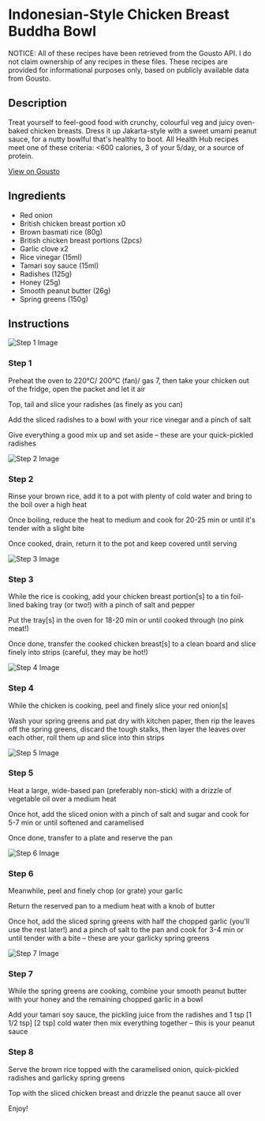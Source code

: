 # Indonesian-Style Chicken Breast Buddha Bowl

NOTICE: All of these recipes have been retrieved from the Gousto API. I do not claim ownership of any recipes in these files. These recipes are provided for informational purposes only, based on publicly available data from Gousto.

## Description

Treat yourself to feel-good food with crunchy, colourful veg and juicy oven-baked chicken breasts. Dress it up Jakarta-style with a sweet umami peanut sauce, for a nutty bowlful that's healthy to boot. All Health Hub recipes meet one of these criteria: <600 calories, 3 of your 5/day, or a source of protein.

[View on Gousto](https://www.gousto.co.uk/recipes/cookbook/indonesian-style-buddha-bowl-with-chicken-breast-and-peanut-sauce)

## Ingredients

- Red onion
- British chicken breast portion x0
- Brown basmati rice (80g)
- British chicken breast portions (2pcs)
- Garlic clove x2
- Rice vinegar (15ml)
- Tamari soy sauce (15ml)
- Radishes (125g)
- Honey (25g)
- Smooth peanut butter (26g)
- Spring greens (150g)

## Instructions

![Step 1 Image](https://production-media.gousto.co.uk/cms/recipe-step-image/step-1-1678719414747-x200.jpg)

### Step 1

Preheat the oven to 220°C/ 200°C (fan)/ gas 7, then take your chicken out of the fridge, open the packet and let it air

Top, tail and slice your radishes (as finely as you can)

Add the sliced radishes to a bowl with your rice vinegar and a pinch of salt

Give everything a good mix up and set aside – these are your quick-pickled radishes

![Step 2 Image](https://production-media.gousto.co.uk/cms/recipe-step-image/step-2-1678719480433-x200.jpg)

### Step 2

Rinse your brown rice, add it to a pot with plenty of cold water and bring to the boil over a high heat

Once boiling, reduce the heat to medium and cook for 20-25 min or until it's tender with a slight bite

Once cooked, drain, return it to the pot and keep covered until serving

![Step 3 Image](https://production-media.gousto.co.uk/cms/recipe-step-image/step-3-1678719484211-x200.jpg)

### Step 3

While the rice is cooking, add your chicken breast portion[s] to a tin foil-lined baking tray (or two!) with a pinch of salt and pepper

Put the tray[s] in the oven for 18-20 min or until cooked through (no pink meat!)

Once done, transfer the cooked chicken breast[s] to a clean board and slice finely into strips (careful, they may be hot!)

![Step 4 Image](https://production-media.gousto.co.uk/cms/recipe-step-image/step-4-1678719488152-x200.jpg)

### Step 4

While the chicken is cooking, peel and finely slice your red onion[s]

Wash your spring greens and pat dry with kitchen paper, then rip the leaves off the spring greens, discard the tough stalks, then layer the leaves over each other, roll them up and slice into thin strips

![Step 5 Image](https://production-media.gousto.co.uk/cms/recipe-step-image/step-5-1678719491597-x200.jpg)

### Step 5

Heat a large, wide-based pan (preferably non-stick) with a drizzle of vegetable oil over a medium heat

Once hot, add the sliced onion with a pinch of salt and sugar and cook for 5-7 min or until softened and caramelised

Once done, transfer to a plate and reserve the pan

![Step 6 Image](https://production-media.gousto.co.uk/cms/recipe-step-image/step-6-1678719495199-x200.jpg)

### Step 6

Meanwhile, peel and finely chop (or grate) your garlic

Return the reserved pan to a medium heat with a knob of butter

Once hot, add the sliced spring greens with half the chopped garlic (you'll use the rest later!) and a pinch of salt to the pan and cook for 3-4 min or until tender with a bite – these are your garlicky spring greens

![Step 7 Image](https://production-media.gousto.co.uk/cms/recipe-step-image/step-7-1678719498498-x200.jpg)

### Step 7

While the spring greens are cooking, combine your smooth peanut butter with your honey and the remaining chopped garlic in a bowl

Add your tamari soy sauce, the pickling juice from the radishes and 1 tsp <span class="text-purple">[1 1/2 tsp]</span> <span class="text-danger">[2 tsp]</span> cold water then mix everything together – this is your peanut sauce

### Step 8

Serve the brown rice topped with the caramelised onion, quick-pickled radishes and garlicky spring greens

Top with the sliced chicken breast and drizzle the peanut sauce all over

Enjoy!

